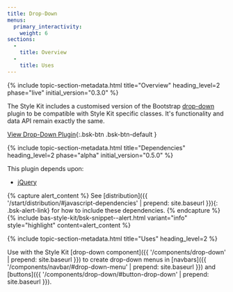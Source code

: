 ```yaml
---
title: Drop-Down
menus:
  primary_interactivity:
    weight: 6
sections:
  -
    title: Overview
  -
    title: Uses
---
```


{% include topic-section-metadata.html
  title="Overview"
  heading_level=2
  phase="live"
  initial_version="0.3.0"
%}

The Style Kit includes a customised version of the Bootstrap
[drop-down](https://getbootstrap.com/docs/3.3/javascript/#dropdowns) plugin to be compatible with Style Kit specific
classes. It's functionality and data API remain exactly the same.

[View Drop-Down Plugin](https://getbootstrap.com/docs/3.3/javascript/#dropdowns){:.bsk-btn .bsk-btn-default }

{% include topic-section-metadata.html
  title="Dependencies"
  heading_level=2
  phase="alpha"
  initial_version="0.5.0"
%}

This plugin depends upon:

* [jQuery](https://jquery.com)

{% capture alert_content %}
See [distribution]({{ '/start/distribution/#javascript-dependencies' | prepend: site.baseurl }}){: .bsk-alert-link} for
how to include these dependencies.
{% endcapture %}
{% include bas-style-kit/bsk-snippet--alert.html
  variant="info"
  style="highlight"
  content=alert_content
%}

{% include topic-section-metadata.html
  title="Uses"
  heading_level=2
%}

Use with the Style Kit [drop-down component]({{ '/components/drop-down' | prepend: site.baseurl }}) to create drop-down
menus in [navbars]({{ '/components/navbar/#drop-down-menu' | prepend: site.baseurl }}) and
[buttons]({{ '/components/drop-down/#button-drop-down' | prepend: site.baseurl }}).
